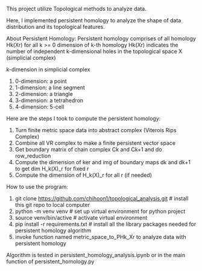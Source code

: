 This project utilize Topological methods to analyze data.

Here, I implemented persistent homology to analyze the shape of data distribution and its topological features.


About Persistent Homology:
Persistent homology comprises of all homology Hk(Xr) for all k >= 0
dimension of k-th homology Hk(Xr) indicates the number of independent k-dimensional holes in the topological space X (simplicial complex)

k-dimension in simplicial complex
1. 0-dimension: a point
2. 1-dimension: a line segment
3. 2-dimension: a triangle
4. 3-dimension: a tetrahedron
5. 4-dimension: 5-cell

Here are the steps I took to compute the persistent homology:

1. Turn finite metric space data into abstract complex (Viterois Rips Complex)
2. Combine all VR complex to make a finite persistent vector space
3. Get boundary matrix of chain complex Ck and Ck+1 and do row_reduction
4. Compute the dimension of ker and img of boundary maps dk and dk+1 to get dim H_k(X)_r for fixed r
5. Compute the dimension of H_k(X)_r for all r (if needed)


How to use the program:

1. git clone https://github.com/chihoon1/topological_analysis.git  # install this git repo to local computer
2. python -m venv venv  # set up virtual environment for python project
3. source venv/bin/active  # activate virtual environment
4. pip install -r requirements.txt  # install all the library packages needed for persistent homology algorithm
5. invoke function named metric_space_to_PHk_Xr to analyze data with persistent homology


Algorithm is tested in persistent_homology_analysis.ipynb or in the main function of persistent_homology.py
